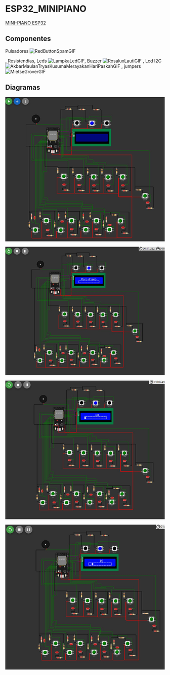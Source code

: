 # ESP32_MINIPIANO
[MINI-PIANO ESP32](https://wokwi.com/projects/367655907065697281)

## Componentes
Pulsadores ![RedButtonSpamGIF](https://github.com/RELL9030/ESP_MINIPIANO/assets/70780174/43a40355-b0de-456b-a016-b249554ab62a)

, Resistendias, Leds ![LampkaLedGIF](https://github.com/RELL9030/ESP_MINIPIANO/assets/70780174/67ef5e24-6397-45c8-b6e7-6126d926661b), Buzzer ![RosaluxLautiGIF](https://github.com/RELL9030/ESP_MINIPIANO/assets/70780174/3348c3da-7a2d-4f47-aca2-0de01db8f129)
, Lcd I2C ![AkbarMaulanTryasKusumaMerayakanHariPaskahGIF](https://github.com/RELL9030/ESP_MINIPIANO/assets/70780174/4396b4ae-e5b3-4b35-a0a9-2db9b61dfb49)
, jumpers ![MietseGroverGIF](https://github.com/RELL9030/ESP_MINIPIANO/assets/70780174/4b8f8c3b-71c0-4c84-a11c-6fc2e3310802)


## Diagramas
![Digrama](DIAGRAMAS/Portapapeles01.jpg)

![Diagrama 02](DIAGRAMAS/Portapapeles02.jpg)

![Diagrama 03](DIAGRAMAS/Portapapeles03.jpg)

![Diagrama 04](DIAGRAMAS/Portapapeles04.jpg)

